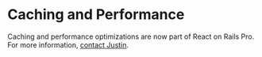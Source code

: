 # Caching and Performance

Caching and performance optimizations are now part of React on Rails Pro. For more information,
[contact Justin](mailto:justin@shakacode.com).
